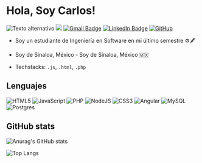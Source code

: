 
# Hola, Soy Carlos! 

![Texto alternativo](https://media3.giphy.com/media/v1.Y2lkPTc5MGI3NjExaHg4dmwxMTNsOTJyZnpxczdrZjltM291MGNiZnV5dWs1OTBvYnR3MiZlcD12MV9pbnRlcm5hbF9naWZfYnlfaWQmY3Q9Zw/78XCFBGOlS6keY1Bil/giphy.gif)
![](https://img.shields.io/badge/Carlos%20Antonio%20%20Garcia%20Leal-6632a8)
[![Gmail Badge](https://img.shields.io/badge/Gmail-D14836?style=flat&logo=gmail&logoColor=white)](mailto:cargarcia085@gmail.com)
[![LinkedIn Badge](https://img.shields.io/badge/LinkedIn-0A66C2?style=flat&logo=linkedin&logoColor=white)](https://www.linkedin.com/in/garciacarlos20/)
[![GitHub](https://img.shields.io/badge/GitHub-181717?style=flat&logo=github&logoColor=white)](https://github.com/CarlosGarcia20)


* Soy un estudiante de Ingeniería en Software en mi último semestre ⚙️🖋️
* Soy de Sinaloa, México - Soy de Sinaloa, México 🇲🇽

* Techstacks: `.js`, `.html`, `.php`

## Lenguajes
![HTML5](https://img.shields.io/badge/html5-%23E34F26.svg?style=for-the-badge&logo=html5&logoColor=white)
![JavaScript](https://img.shields.io/badge/javascript-%23323330.svg?style=for-the-badge&logo=javascript&logoColor=%23F7DF1E)
![PHP](https://img.shields.io/badge/php-%23777BB4.svg?style=for-the-badge&logo=php&logoColor=white)
![NodeJS](https://img.shields.io/badge/node.js-6DA55F?style=for-the-badge&logo=node.js&logoColor=white)
![CSS3](https://img.shields.io/badge/css3-%231572B6.svg?style=for-the-badge&logo=css3&logoColor=white)
![Angular](https://img.shields.io/badge/angular-%23DD0031.svg?style=for-the-badge&logo=angular&logoColor=white)
![MySQL](https://img.shields.io/badge/mysql-4479A1.svg?style=for-the-badge&logo=mysql&logoColor=white)
![Postgres](https://img.shields.io/badge/postgres-%23316192.svg?style=for-the-badge&logo=postgresql&logoColor=white)



## GitHub stats
![Anurag's GitHub stats](https://github-readme-stats.vercel.app/api?username=CarlosGarcia20&show_icons=true&theme=outrun)

![Top Langs](https://github-readme-stats.vercel.app/api/top-langs/?username=CarlosGarcia20&layout=compact&theme=outrun)
